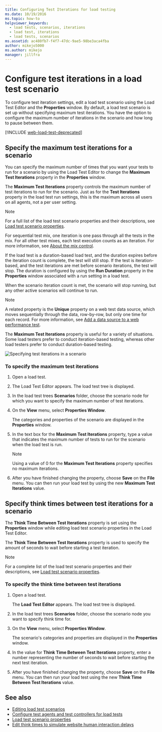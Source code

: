 ```yaml
---
title: Configuring Test Iterations for load testing
ms.date: 10/19/2016
ms.topic: how-to
helpviewer_keywords: 
  - load tests, scenarios, iterations
  - load test, iterations
  - load tests, scenarios
ms.assetid: ac480fb7-f4f7-47dc-9ae5-98be3aca4fba
author: mikejo5000
ms.author: mikejo
manager: jillfra
---
```

# Configure test iterations in a load test scenario

To configure test iteration settings, edit a load test scenario using the Load Test Editor and the **Properties** window. By default, a load test scenario is set up without specifying maximum test iterations. You have the option to configure the maximum number of iterations in the scenario and how long to pause between them.

[!INCLUDE [web-load-test-deprecated](includes/web-load-test-deprecated.md)]

## Specify the maximum test iterations for a scenario

You can specify the maximum number of times that you want your tests to run for a scenario by using the Load Test Editor to change the **Maximum Test Iterations** property in the **Properties** window.

The **Maximum Test Iterations** property controls the maximum number of test iterations to run for the scenario. Just as for the **Test Iterations** property in the load test run settings, this is the maximum across all users on all agents, not a per user setting.

> [!NOTE]
> For a full list of the load test scenario properties and their descriptions, see [Load test scenario properties](../test/load-test-scenario-properties.md).

For sequential test mix, one iteration is one pass through all the tests in the mix. For all other test mixes, each test execution counts as an iteration. For more information, see [About the mix control](../test/edit-the-test-mix-to-specify-which-web-browsers-types-in-a-load-test-scenario.md).

If the load test is a duration-based load test, and the duration expires before the iteration count is complete, the test will still stop. If the test is iteration-based, and the test iterations are met before scenario iterations, the test will stop. The duration is configured by using the **Run Duration** property in the **Properties** window associated with a run setting in a load test.

When the scenario iteration count is met, the scenario will stop running, but any other active scenarios will continue to run.

> [!NOTE]
> A related property is the **Unique** property on a web test data source, which moves sequentially through the data, row-by-row, but only one time for each record. For more information, see [Add a data source to a web performance test](../test/add-a-data-source-to-a-web-performance-test.md).

The **Maximum Test Iterations** property is useful for a variety of situations. Some load testers prefer to conduct iteration-based testing, whereas other load testers prefer to conduct duration-based testing.

![Specifying test iterations in a scenario](../test/media/loadtest_prop.png)

### To specify the maximum test iterations

1. Open a load test.

2. The Load Test Editor appears. The load test tree is displayed.

3. In the load test trees **Scenarios** folder, choose the scenario node for which you want to specify the maximum number of test iterations.

4. On the **View** menu, select **Properties Window**.

     The categories and properties of the scenario are displayed in the **Properties** window.

5. In the text box for the **Maximum Test Iterations** property, type a value that indicates the maximum number of tests to run for the scenario when the load test is run.

    > [!NOTE]
    > Using a value of 0 for the **Maximum Test Iterations** property specifies no maximum iterations.

6. After you have finished changing the property, choose **Save** on the **File** menu. You can then run your load test by using the new **Maximum Test Iterations** value.

## Specify think times between test iterations for a scenario

The **Think Time Between Test Iterations** property is set using the **Properties** window while editing load test scenario properties in the Load Test Editor.

The **Think Time Between Test Iterations** property is used to specify the amount of seconds to wait before starting a test iteration.

> [!NOTE]
> For a complete list of the load test scenario properties and their descriptions, see [Load test scenario properties](../test/load-test-scenario-properties.md).

### To specify the think time between test iterations

1. Open a load test.

     The **Load Test Editor** appears. The load test tree is displayed.

2. In the load test trees **Scenarios** folder, choose the scenario node you want to specify think time for.

3. On the **View** menu, select **Properties Window**.

     The scenario's categories and properties are displayed in the **Properties** window.

4. In the value for **Think Time Between Test Iterations** property, enter a number representing the number of seconds to wait before starting the next test iteration.

5. After you have finished changing the property, choose **Save** on the **File** menu. You can then run your load test using the new **Think Time Between Test Iterations** value.

## See also

- [Editing load test scenarios](../test/edit-load-test-scenarios.md)
- [Configure test agents and test controllers for load tests](../test/configure-test-agents-and-controllers-for-load-tests.md)
- [Load test scenario properties](../test/load-test-scenario-properties.md)
- [Edit think times to simulate website human interaction delays](../test/edit-think-times-in-load-test-scenarios.md)
